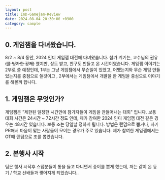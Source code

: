 ```yaml
---
layout: post
title: InD-Gamejam-Review
date: 2024-08-04 20:30:00 +0900
category: sample
---
```


## 0. 게임잼을 다녀왔습니다.

8/2 ~ 8/4 동안, 2024 인디 게임잼 대전에 다녀왔습니다.  참가 계기는, 교수님의  권유~~(를 빙자한 강제)~~ 였지만, 상도 받고, 친구도 만들고 온 시간이였습니다.  게임잼 이야기는 2부로 쓸 예정인데, 1부는 그냥 게임잼에서 무슨일이 있었고, 어땠는지와 무슨 게임 만들었는지를 중점으로 쓸것이고 , 2부에서는 게임잼에서 개발을 한  게임을 중심으로 이야기를 해볼까 합니다.

## 1. 게임잼은 무엇인가?

게임잼은 "제한된 일정한 시간안에 참가자들이 게임을 만들어내는 대회" 입니다. 보통 대회 시간은 24시간 ~  72시간 정도 인데, 제가 참여한 2024 인디 게임잼 대전 같은 경우는 48시간 였습니다. 보통 조는 당일날 정하게 됩니다. 방법은 랜덤으로 뽑거나, 자기 PR해서 마음이 맞는 사람들이 모이는 경우가 주로 있습니다. 제가 참여한 게임잼에서는  OT때 랜덤으로 조를 뽑았습니다.

## 2. 본행사 시작
팀은 행사 시작후 스탭분들이 통을 들고 다니면서 종이를 뽑게 했는데, 저는 같이 온 동기 / 학교 선배들과 찢어지게 되었습니다.. 